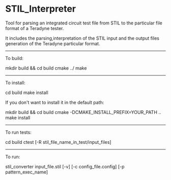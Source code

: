 # STIL_Interpreter
Tool for parsing an integrated circuit test file from STIL to the particular file format of a Teradyne tester.

It includes the parsing,interpretation of the STIL input and the output files generation of the Teradyne particular format.

-----------------------------------------------

To build:

mkdir build && cd build
cmake ../
make

-----------------------------------------------

To install:

cd build
make install

If you don't want to install it in the default path:

mkdir build && cd build
cmake -DCMAKE_INSTALL_PREFIX=YOUR_PATH ..
make install

-----------------------------------------------

To run tests:

cd build
ctest [-R stil_file_name_in_test/input_files]

-----------------------------------------------

To run:

stil_converter input_file.stil [-v] [-c config_file.config] [-p pattern_exec_name]